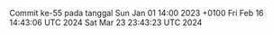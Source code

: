 Commit ke-55 pada tanggal Sun Jan 01 14:00 2023 +0100
Fri Feb 16 14:43:06 UTC 2024
Sat Mar 23 23:43:23 UTC 2024
